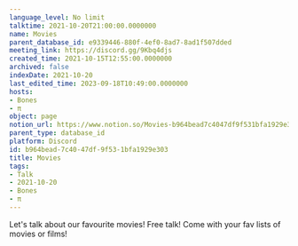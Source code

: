 ```yaml
---
language_level: No limit
talktime: 2021-10-20T21:00:00.0000000
name: Movies
parent_database_id: e9339446-880f-4ef0-8ad7-8ad1f507dded
meeting_link: https://discord.gg/9Kbq4djs
created_time: 2021-10-15T12:55:00.0000000
archived: false
indexDate: 2021-10-20
last_edited_time: 2023-09-18T10:49:00.0000000
hosts:
- Bones
- π
object: page
notion_url: https://www.notion.so/Movies-b964bead7c4047df9f531bfa1929e303
parent_type: database_id
platform: Discord
id: b964bead-7c40-47df-9f53-1bfa1929e303
title: Movies
tags:
- Talk
- 2021-10-20
- Bones
- π
---
```


Let's talk about our favourite movies!
Free talk! Come with your fav lists of movies or films!


